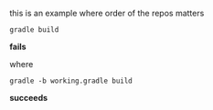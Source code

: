 this is an example where order of the repos matters

	gradle build 
	
**fails**

where

	gradle -b working.gradle build

**succeeds**